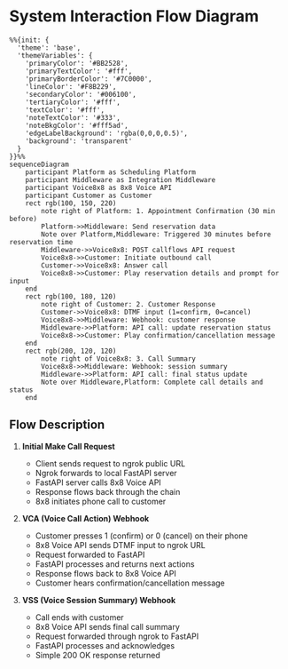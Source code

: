 # System Interaction Flow Diagram

```mermaid
%%{init: {
  'theme': 'base', 
  'themeVariables': {
    'primaryColor': '#BB2528',
    'primaryTextColor': '#fff',
    'primaryBorderColor': '#7C0000',
    'lineColor': '#F8B229',
    'secondaryColor': '#006100',
    'tertiaryColor': '#fff',
    'textColor': '#fff',
    'noteTextColor': '#333',
    'noteBkgColor': '#fff5ad',
    'edgeLabelBackground': 'rgba(0,0,0,0.5)',
    'background': 'transparent'
  }
}}%%
sequenceDiagram
    participant Platform as Scheduling Platform
    participant Middleware as Integration Middleware
    participant Voice8x8 as 8x8 Voice API
    participant Customer as Customer
    rect rgb(100, 150, 220)
        note right of Platform: 1. Appointment Confirmation (30 min before)
        Platform->>Middleware: Send reservation data
        Note over Platform,Middleware: Triggered 30 minutes before reservation time
        Middleware->>Voice8x8: POST callflows API request
        Voice8x8->>Customer: Initiate outbound call
        Customer->>Voice8x8: Answer call
        Voice8x8->>Customer: Play reservation details and prompt for input
    end
    rect rgb(100, 180, 120)
        note right of Customer: 2. Customer Response
        Customer->>Voice8x8: DTMF input (1=confirm, 0=cancel)
        Voice8x8->>Middleware: Webhook: customer response
        Middleware->>Platform: API call: update reservation status
        Voice8x8->>Customer: Play confirmation/cancellation message
    end
    rect rgb(200, 120, 120)
        note right of Voice8x8: 3. Call Summary
        Voice8x8->>Middleware: Webhook: session summary
        Middleware->>Platform: API call: final status update
        Note over Middleware,Platform: Complete call details and status
    end
```

## Flow Description

1. **Initial Make Call Request**
   - Client sends request to ngrok public URL
   - Ngrok forwards to local FastAPI server
   - FastAPI server calls 8x8 Voice API
   - Response flows back through the chain
   - 8x8 initiates phone call to customer

2. **VCA (Voice Call Action) Webhook**
   - Customer presses 1 (confirm) or 0 (cancel) on their phone
   - 8x8 Voice API sends DTMF input to ngrok URL
   - Request forwarded to FastAPI
   - FastAPI processes and returns next actions
   - Response flows back to 8x8 Voice API
   - Customer hears confirmation/cancellation message

3. **VSS (Voice Session Summary) Webhook**
   - Call ends with customer
   - 8x8 Voice API sends final call summary
   - Request forwarded through ngrok to FastAPI
   - FastAPI processes and acknowledges
   - Simple 200 OK response returned
